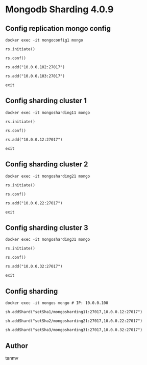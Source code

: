 # Mongodb Sharding 4.0.9

## Config replication mongo config

`docker exec -it mongoconfig1 mongo`

`rs.initiate()`

`rs.conf()`

`rs.add("10.0.0.102:27017")`

`rs.add("10.0.0.103:27017")`

`exit`

## Config sharding cluster 1

`docker exec -it mongosharding11 mongo`

`rs.initiate()`

`rs.conf()`

`rs.add("10.0.0.12:27017")`

`exit`

## Config sharding cluster 2

`docker exec -it mongosharding21 mongo`

`rs.initiate()`

`rs.conf()`

`rs.add("10.0.0.22:27017")`

`exit`

## Config sharding cluster 3

`docker exec -it mongosharding31 mongo`

`rs.initiate()`

`rs.conf()`

`rs.add("10.0.0.32:27017")`

`exit`

## Config sharding

`docker exec -it mongos mongo # IP: 10.0.0.100`

`sh.addShard("setSha1/mongosharding11:27017,10.0.0.12:27017")`

`sh.addShard("setSha2/mongosharding21:27017,10.0.0.22:27017")`

`sh.addShard("setSha3/mongosharding31:27017,10.0.0.32:27017")`

## Author

tanmv